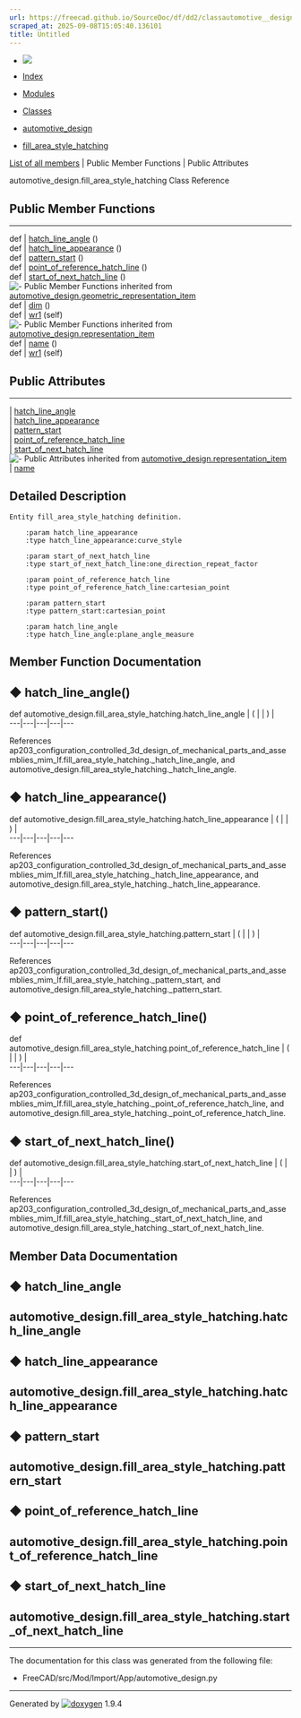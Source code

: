 ```yaml
---
url: https://freecad.github.io/SourceDoc/df/dd2/classautomotive__design_1_1fill__area__style__hatching.html
scraped_at: 2025-09-08T15:05:40.136101
title: Untitled
---
```


  * [ ![](https://www.freecad.org/svg/logo-freecad.svg) ](https://freecadweb.org "FreeCAD")
  * [Index](../../index.html "Index")
  * [Modules](../../modules.html "Modules list")
  * [Classes](../../annotated.html "Annotated list")

  * [automotive_design](../../d4/ddf/namespaceautomotive__design.html)
  * [fill_area_style_hatching](../../df/dd2/classautomotive__design_1_1fill__area__style__hatching.html)

[List of all members](../../dc/d06/classautomotive__design_1_1fill__area__style__hatching-members.html) | Public Member Functions | Public Attributes

automotive_design.fill_area_style_hatching Class Reference

##  Public Member Functions  
  
---  
def | [hatch_line_angle](../../df/dd2/classautomotive__design_1_1fill__area__style__hatching.html#a48977e87914c05f41dff43abcee2e0c2) ()  
def | [hatch_line_appearance](../../df/dd2/classautomotive__design_1_1fill__area__style__hatching.html#a58f5801f61fbccc1648c5b6db19fff15) ()  
def | [pattern_start](../../df/dd2/classautomotive__design_1_1fill__area__style__hatching.html#aa2f699e889865b47faf7d6f19ad4a4a2) ()  
def | [point_of_reference_hatch_line](../../df/dd2/classautomotive__design_1_1fill__area__style__hatching.html#a7491e581931ed76390ff3b1207900963) ()  
def | [start_of_next_hatch_line](../../df/dd2/classautomotive__design_1_1fill__area__style__hatching.html#a16e26300fbed018ccecb90f4a7dbb750) ()  
![-](../../closed.png) Public Member Functions inherited from
[automotive_design.geometric_representation_item](../../de/d5e/classautomotive__design_1_1geometric__representation__item.html)  
def | [dim](../../de/d5e/classautomotive__design_1_1geometric__representation__item.html#aef245618450610e88788dcaea46ad742) ()  
def | [wr1](../../de/d5e/classautomotive__design_1_1geometric__representation__item.html#a9677d2be5fc5c7c8ccb6819380198bbc) (self)  
![-](../../closed.png) Public Member Functions inherited from
[automotive_design.representation_item](../../d3/d20/classautomotive__design_1_1representation__item.html)  
def | [name](../../d3/d20/classautomotive__design_1_1representation__item.html#a33b5812d92aa0d107b4fd4274c17b9d9) ()  
def | [wr1](../../d3/d20/classautomotive__design_1_1representation__item.html#af350c19fc5e5763d4991494a99d979ed) (self)  
  
##  Public Attributes  
  
---  
|
[hatch_line_angle](../../df/dd2/classautomotive__design_1_1fill__area__style__hatching.html#adeb137931d621ba8fcbfd3cbb26ee540)  
|
[hatch_line_appearance](../../df/dd2/classautomotive__design_1_1fill__area__style__hatching.html#a6801a6e142f13659791b98a2c5bdb920)  
|
[pattern_start](../../df/dd2/classautomotive__design_1_1fill__area__style__hatching.html#a501746ecd6a3b5c4b2402a19b5a26cec)  
|
[point_of_reference_hatch_line](../../df/dd2/classautomotive__design_1_1fill__area__style__hatching.html#a9a850a6d25d41aff4701f1e46f1d0248)  
|
[start_of_next_hatch_line](../../df/dd2/classautomotive__design_1_1fill__area__style__hatching.html#a7b44b464742a107b95053bef54cc3ec7)  
![-](../../closed.png) Public Attributes inherited from
[automotive_design.representation_item](../../d3/d20/classautomotive__design_1_1representation__item.html)  
|
[name](../../d3/d20/classautomotive__design_1_1representation__item.html#a3d48fe912053adaf5f187b606fa81c87)  
  
## Detailed Description

    
    
    Entity fill_area_style_hatching definition.
    
        :param hatch_line_appearance
        :type hatch_line_appearance:curve_style
    
        :param start_of_next_hatch_line
        :type start_of_next_hatch_line:one_direction_repeat_factor
    
        :param point_of_reference_hatch_line
        :type point_of_reference_hatch_line:cartesian_point
    
        :param pattern_start
        :type pattern_start:cartesian_point
    
        :param hatch_line_angle
        :type hatch_line_angle:plane_angle_measure

## Member Function Documentation

## ◆ hatch_line_angle()

def automotive_design.fill_area_style_hatching.hatch_line_angle  | ( | | ) |   
---|---|---|---|---  
  
References
ap203_configuration_controlled_3d_design_of_mechanical_parts_and_assemblies_mim_lf.fill_area_style_hatching._hatch_line_angle,
and automotive_design.fill_area_style_hatching._hatch_line_angle.

## ◆ hatch_line_appearance()

def automotive_design.fill_area_style_hatching.hatch_line_appearance  | ( | | ) |   
---|---|---|---|---  
  
References
ap203_configuration_controlled_3d_design_of_mechanical_parts_and_assemblies_mim_lf.fill_area_style_hatching._hatch_line_appearance,
and automotive_design.fill_area_style_hatching._hatch_line_appearance.

## ◆ pattern_start()

def automotive_design.fill_area_style_hatching.pattern_start  | ( | | ) |   
---|---|---|---|---  
  
References
ap203_configuration_controlled_3d_design_of_mechanical_parts_and_assemblies_mim_lf.fill_area_style_hatching._pattern_start,
and automotive_design.fill_area_style_hatching._pattern_start.

## ◆ point_of_reference_hatch_line()

def automotive_design.fill_area_style_hatching.point_of_reference_hatch_line  | ( | | ) |   
---|---|---|---|---  
  
References
ap203_configuration_controlled_3d_design_of_mechanical_parts_and_assemblies_mim_lf.fill_area_style_hatching._point_of_reference_hatch_line,
and automotive_design.fill_area_style_hatching._point_of_reference_hatch_line.

## ◆ start_of_next_hatch_line()

def automotive_design.fill_area_style_hatching.start_of_next_hatch_line  | ( | | ) |   
---|---|---|---|---  
  
References
ap203_configuration_controlled_3d_design_of_mechanical_parts_and_assemblies_mim_lf.fill_area_style_hatching._start_of_next_hatch_line,
and automotive_design.fill_area_style_hatching._start_of_next_hatch_line.

## Member Data Documentation

## ◆ hatch_line_angle

automotive_design.fill_area_style_hatching.hatch_line_angle  
---  
  
## ◆ hatch_line_appearance

automotive_design.fill_area_style_hatching.hatch_line_appearance  
---  
  
## ◆ pattern_start

automotive_design.fill_area_style_hatching.pattern_start  
---  
  
## ◆ point_of_reference_hatch_line

automotive_design.fill_area_style_hatching.point_of_reference_hatch_line  
---  
  
## ◆ start_of_next_hatch_line

automotive_design.fill_area_style_hatching.start_of_next_hatch_line  
---  
  
* * *

The documentation for this class was generated from the following file:

  * FreeCAD/src/Mod/Import/App/automotive_design.py

* * *

Generated by
[![doxygen](../../doxygen.svg)](https://www.doxygen.org/index.html) 1.9.4

